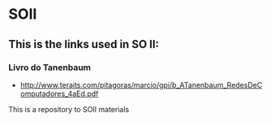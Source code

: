 # SOII

## This is the links used in SO II:

### Livro do Tanenbaum

- http://www.teraits.com/pitagoras/marcio/gpi/b_ATanenbaum_RedesDeComputadores_4aEd.pdf

This is a repository to SOII materials
